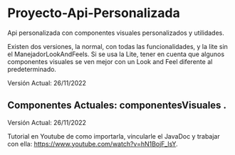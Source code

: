# Proyecto-Api-Personalizada
Api personalizada con componentes visuales personalizados y utilidades.

Existen dos versiones, la normal, con todas las funcionalidades, y la lite
sin el ManejadorLookAndFeels. Si se usa la Lite, tener en cuenta que 
algunos componentes visuales se ven mejor con un Look and Feel diferente
al predeterminado.

Versión Actual: 26/11/2022

Componentes Actuales:
componentesVisuales
.
-
Versión Actual: 26/11/2022


Tutorial en Youtube de como importarla, vincularle el JavaDoc y trabajar con
ella: https://www.youtube.com/watch?v=hN1BojF_lsY.
